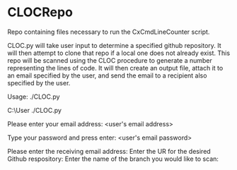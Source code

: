 # CLOCRepo
Repo containing files necessary to run the CxCmdLineCounter script.

CLOC.py will take user input to determine a specified github repository.  It will then attempt to clone that repo if a local one does not already exist.  This repo will be scanned using the CLOC procedure to generate a number representing the lines of code.  It will then create an output file, attach it to an email specified by the user, and send the email to a recipient also specified by the user. 

Usage: ./CLOC.py

C:\User ./CLOC.py

Please enter your email address: <user's email address>

Type your password and press enter: <user's email password>

Please enter the receiving email address: <recipient email address>
Enter the UR for the desired Github respository: <Github URL>
Enter the name of the branch you would like to scan: <branch name>
